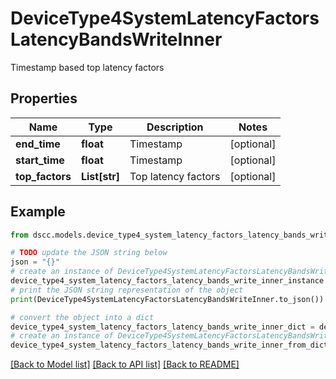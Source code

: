 # DeviceType4SystemLatencyFactorsLatencyBandsWriteInner

Timestamp based top  latency factors

## Properties

Name | Type | Description | Notes
------------ | ------------- | ------------- | -------------
**end_time** | **float** | Timestamp | [optional] 
**start_time** | **float** | Timestamp | [optional] 
**top_factors** | **List[str]** | Top latency factors | [optional] 

## Example

```python
from dscc.models.device_type4_system_latency_factors_latency_bands_write_inner import DeviceType4SystemLatencyFactorsLatencyBandsWriteInner

# TODO update the JSON string below
json = "{}"
# create an instance of DeviceType4SystemLatencyFactorsLatencyBandsWriteInner from a JSON string
device_type4_system_latency_factors_latency_bands_write_inner_instance = DeviceType4SystemLatencyFactorsLatencyBandsWriteInner.from_json(json)
# print the JSON string representation of the object
print(DeviceType4SystemLatencyFactorsLatencyBandsWriteInner.to_json())

# convert the object into a dict
device_type4_system_latency_factors_latency_bands_write_inner_dict = device_type4_system_latency_factors_latency_bands_write_inner_instance.to_dict()
# create an instance of DeviceType4SystemLatencyFactorsLatencyBandsWriteInner from a dict
device_type4_system_latency_factors_latency_bands_write_inner_from_dict = DeviceType4SystemLatencyFactorsLatencyBandsWriteInner.from_dict(device_type4_system_latency_factors_latency_bands_write_inner_dict)
```
[[Back to Model list]](../README.md#documentation-for-models) [[Back to API list]](../README.md#documentation-for-api-endpoints) [[Back to README]](../README.md)


